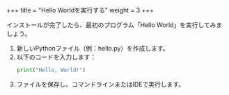 +++
title = "Hello Worldを実行する"
weight = 3
+++

インストールが完了したら、最初のプログラム「Hello World」を実行してみましょう。

1. 新しいPythonファイル（例：hello.py）を作成します。
2. 以下のコードを入力します：
    ```python
    print("Hello, World!")
    ```
3. ファイルを保存し、コマンドラインまたはIDEで実行します。
